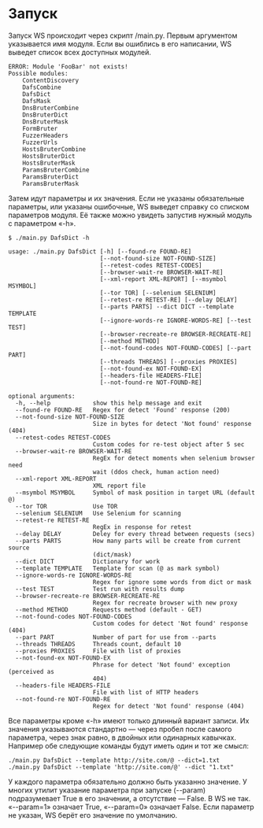 # Запуск

Запуск WS происходит через скрипт /main.py. Первым аргументом указывается имя модуля. Если вы ошиблись в его написании, WS выведет список всех доступных модулей.

```text
ERROR: Module 'FooBar' not exists!
Possible modules:
    ContentDiscovery
    DafsCombine
    DafsDict
    DafsMask
    DnsBruterCombine
    DnsBruterDict
    DnsBruterMask
    FormBruter
    FuzzerHeaders
    FuzzerUrls
    HostsBruterCombine
    HostsBruterDict
    HostsBruterMask
    ParamsBruterCombine
    ParamsBruterDict
    ParamsBruterMask
```

Затем идут параметры и их значения. Если не указаны обязательные параметры, или указаны ошибочные, WS выведет справку со списком параметров модуля. Её также можно увидеть запустив нужный модуль с параметром «-h».

```text
$ ./main.py DafsDict -h

usage: ./main.py DafsDict [-h] [--found-re FOUND-RE]
                          [--not-found-size NOT-FOUND-SIZE]
                          [--retest-codes RETEST-CODES]
                          [--browser-wait-re BROWSER-WAIT-RE]
                          [--xml-report XML-REPORT] [--msymbol MSYMBOL]
                          [--tor TOR] [--selenium SELENIUM]
                          [--retest-re RETEST-RE] [--delay DELAY]
                          [--parts PARTS] --dict DICT --template TEMPLATE
                          [--ignore-words-re IGNORE-WORDS-RE] [--test TEST]
                          [--browser-recreate-re BROWSER-RECREATE-RE]
                          [--method METHOD]
                          [--not-found-codes NOT-FOUND-CODES] [--part PART]
                          [--threads THREADS] [--proxies PROXIES]
                          [--not-found-ex NOT-FOUND-EX]
                          [--headers-file HEADERS-FILE]
                          [--not-found-re NOT-FOUND-RE]

optional arguments:
  -h, --help            show this help message and exit
  --found-re FOUND-RE   Regex for detect 'Found' response (200)
  --not-found-size NOT-FOUND-SIZE
                        Size in bytes for detect 'Not found' response (404)
  --retest-codes RETEST-CODES
                        Custom codes for re-test object after 5 sec
  --browser-wait-re BROWSER-WAIT-RE
                        RegEx for detect moments when selenium browser need
                        wait (ddos check, human action need)
  --xml-report XML-REPORT
                        XML report file
  --msymbol MSYMBOL     Symbol of mask position in target URL (default @)
  --tor TOR             Use TOR
  --selenium SELENIUM   Use Selenium for scanning
  --retest-re RETEST-RE
                        RegEx in response for retest
  --delay DELAY         Deley for every thread between requests (secs)
  --parts PARTS         How many parts will be create from current source
                        (dict/mask)
  --dict DICT           Dictionary for work
  --template TEMPLATE   Template for scan (@ as mark symbol)
  --ignore-words-re IGNORE-WORDS-RE
                        Regex for ignore some words from dict or mask
  --test TEST           Test run with results dump
  --browser-recreate-re BROWSER-RECREATE-RE
                        Regex for recreate browser with new proxy
  --method METHOD       Requests method (default - GET)
  --not-found-codes NOT-FOUND-CODES
                        Custom codes for detect 'Not found' response (404)
  --part PART           Number of part for use from --parts
  --threads THREADS     Threads count, default 10
  --proxies PROXIES     File with list of proxies
  --not-found-ex NOT-FOUND-EX
                        Phrase for detect 'Not found' exception (perceived as
                        404)
  --headers-file HEADERS-FILE
                        File with list of HTTP headers
  --not-found-re NOT-FOUND-RE
                        Regex for detect 'Not found' response (404)
```

Все параметры кроме «-h» имеют только длинный вариант записи. Их значения указываются стандартно — через пробел после самого параметра, через знак равно, в двойных или одинарных кавычках. Например обе следующие команды будут иметь один и тот же смысл:

```text
./main.py DafsDict --template http://site.com/@ --dict=1.txt
./main.py DafsDict --template 'http://site.com/@' --dict "1.txt"
```

У каждого параметра обязательно должно быть указанно значение. У многих утилит указание параметра при запуске \(--param\) подразумевает True в его значении, а отсутствие — False. В WS не так. «--param=1» означает True, «--param=0» означает False. Если параметр не указан, WS берёт его значение по умолчанию.

